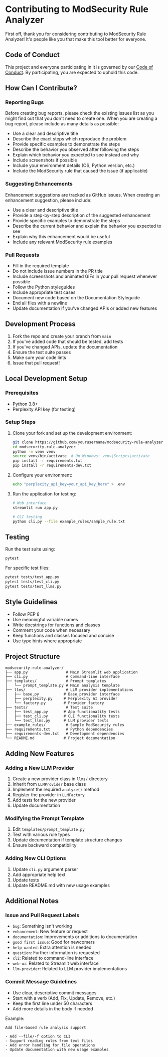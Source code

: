 # Contributing to ModSecurity Rule Analyzer

First off, thank you for considering contributing to ModSecurity Rule Analyzer! It's people like you that make this tool better for everyone.

## Code of Conduct

This project and everyone participating in it is governed by our [Code of Conduct](CODE_OF_CONDUCT.md). By participating, you are expected to uphold this code.

## How Can I Contribute?

### Reporting Bugs

Before creating bug reports, please check the existing issues list as you might find out that you don't need to create one. When you are creating a bug report, please include as many details as possible:

* Use a clear and descriptive title
* Describe the exact steps which reproduce the problem
* Provide specific examples to demonstrate the steps
* Describe the behavior you observed after following the steps
* Explain which behavior you expected to see instead and why
* Include screenshots if possible
* Include your environment details (OS, Python version, etc.)
* Include the ModSecurity rule that caused the issue (if applicable)

### Suggesting Enhancements

Enhancement suggestions are tracked as GitHub issues. When creating an enhancement suggestion, please include:

* Use a clear and descriptive title
* Provide a step-by-step description of the suggested enhancement
* Provide specific examples to demonstrate the steps
* Describe the current behavior and explain the behavior you expected to see
* Explain why this enhancement would be useful
* Include any relevant ModSecurity rule examples

### Pull Requests

* Fill in the required template
* Do not include issue numbers in the PR title
* Include screenshots and animated GIFs in your pull request whenever possible
* Follow the Python styleguides
* Include appropriate test cases
* Document new code based on the Documentation Styleguide
* End all files with a newline
* Update documentation if you've changed APIs or added new features

## Development Process

1. Fork the repo and create your branch from `main`
2. If you've added code that should be tested, add tests
3. If you've changed APIs, update the documentation
4. Ensure the test suite passes
5. Make sure your code lints
6. Issue that pull request!

## Local Development Setup

### Prerequisites
- Python 3.8+
- Perplexity API key (for testing)

### Setup Steps
1. Clone your fork and set up the development environment:
   ```bash
   git clone https://github.com/yourusername/modsecurity-rule-analyzer.git
   cd modsecurity-rule-analyzer
   python -m venv venv
   source venv/bin/activate  # On Windows: venv\Scripts\activate
   pip install -r requirements.txt
   pip install -r requirements-dev.txt
   ```

2. Configure your environment:
   ```bash
   echo "perplexity_api_key=your_api_key_here" > .env
   ```

3. Run the application for testing:
   ```bash
   # Web interface
   streamlit run app.py
   
   # CLI testing
   python cli.py --file example_rules/sample_rule.txt
   ```

## Testing

Run the test suite using:
```bash
pytest
```

For specific test files:
```bash
pytest tests/test_app.py
pytest tests/test_cli.py
pytest tests/test_llms.py
```

## Style Guidelines

* Follow PEP 8
* Use meaningful variable names
* Write docstrings for functions and classes
* Comment your code when necessary
* Keep functions and classes focused and concise
* Use type hints where appropriate

## Project Structure

```
modsecurity-rule-analyzer/
├── app.py                 # Main Streamlit web application
├── cli.py                 # Command-line interface
├── templates/             # Prompt templates
│   └── prompt_template.py # Main analysis template
├── llms/                  # LLM provider implementations
│   ├── base.py           # Base provider interface
│   ├── perplexity.py     # Perplexity AI provider
│   └── factory.py        # Provider factory
├── tests/                 # Test suite
│   ├── test_app.py       # App functionality tests
│   ├── test_cli.py       # CLI functionality tests
│   └── test_llms.py      # LLM provider tests
├── example_rules/         # Sample ModSecurity rules
├── requirements.txt       # Python dependencies
├── requirements-dev.txt   # Development dependencies
└── README.md             # Project documentation
```

## Adding New Features

### Adding a New LLM Provider
1. Create a new provider class in `llms/` directory
2. Inherit from `LLMProvider` base class
3. Implement the required `analyze()` method
4. Register the provider in `LLMFactory`
5. Add tests for the new provider
6. Update documentation

### Modifying the Prompt Template
1. Edit `templates/prompt_template.py`
2. Test with various rule types
3. Update documentation if template structure changes
4. Ensure backward compatibility

### Adding New CLI Options
1. Update `cli.py` argument parser
2. Add appropriate help text
3. Update tests
4. Update README.md with new usage examples

## Additional Notes

### Issue and Pull Request Labels

* `bug`: Something isn't working
* `enhancement`: New feature or request
* `documentation`: Improvements or additions to documentation
* `good first issue`: Good for newcomers
* `help wanted`: Extra attention is needed
* `question`: Further information is requested
* `cli`: Related to command-line interface
* `web-ui`: Related to Streamlit web interface
* `llm-provider`: Related to LLM provider implementations

### Commit Message Guidelines

* Use clear, descriptive commit messages
* Start with a verb (Add, Fix, Update, Remove, etc.)
* Keep the first line under 50 characters
* Add more details in the body if needed

Example:
```
Add file-based rule analysis support

- Add --file/-f option to CLI
- Support reading rules from text files
- Add error handling for file operations
- Update documentation with new usage examples
```